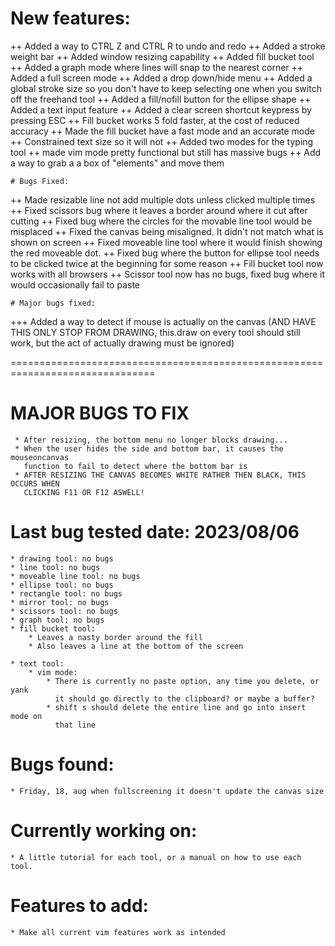 # New features:
++ Added a way to CTRL Z and CTRL R to undo and redo
++ Added a stroke weight bar 
++ Added window resizing capability 
++ Added fill bucket tool 
++ Added a graph mode where lines will snap to the nearest corner 
++ Added a full screen mode 
++ Added a drop down/hide menu 
++ Added a global stroke size so you don't have to keep selecting one when you
switch off the freehand tool 
++ Added a fill/nofill button for the ellipse shape 
++ Added a text input feature 
++ Added a clear screen shortcut keypress by pressing ESC 
++ Fill bucket works 5 fold faster, at the cost of reduced accuracy 
++ Made the fill bucket have a fast mode and an accurate mode 
++ Constrained text size so it will not 
++ Added two modes for the typing tool 
++ made vim mode pretty functional but still has massive bugs
++ Add a way to grab a a box of "elements" and move them



    # Bugs Fixed: 
++ Made resizable line not add multiple dots unless clicked multiple times 
++ Fixed scissors bug where it leaves a border around where it cut after cutting 
++ Fixed bug where the circles for the movable line tool would be misplaced 
++ Fixed the canvas being misaligned. It didn't not match what is shown on screen 
++ Fixed moveable line tool where it would finish showing the red moveable dot. 
++ Fixed bug where the button for ellipse tool needs to be clicked twice at the
beginning for some reason 
++ Fill bucket tool now works with all browsers 
++ Scissor tool now has no bugs, fixed bug where it would occasionally fail to paste




    # Major bugs fixed: 
 +++ Added a way to detect if mouse is actually on the canvas (AND HAVE THIS
 ONLY STOP FROM DRAWING, this.draw on every tool should still work, but the act
 of actually drawing must be ignored) 


===============================================================================

# MAJOR BUGS TO FIX
     * After resizing, the bottom menu no longer blocks drawing...
     * When the user hides the side and bottom bar, it causes the mouseoncanvas
       function to fail to detect where the bottom bar is
     * AFTER RESIZING THE CANVAS BECOMES WHITE RATHER THEN BLACK, THIS OCCURS WHEN 
       CLICKING F11 OR F12 ASWELL!

# Last bug tested date: 2023/08/06
    * drawing tool: no bugs
    * line tool: no bugs
    * moveable line tool: no bugs
    * ellipse tool: no bugs
    * rectangle tool: no bugs
    * mirror tool: no bugs
    * scissors tool: no bugs
    * graph tool: no bugs
    * fill bucket tool:
        * Leaves a nasty border around the fill
        * Also leaves a line at the bottom of the screen

    * text tool:
        * vim mode:
            * There is currently no paste option, any time you delete, or yank
              it should go directly to the clipboard? or maybe a buffer?
            * shift s should delete the entire line and go into insert mode on
              that line

# Bugs found:
    * Friday, 18, aug when fullscreening it doesn't update the canvas size

# Currently working on: 
    * A little tutorial for each tool, or a manual on how to use each tool.

# Features to add:
    * Make all current vim features work as intended
